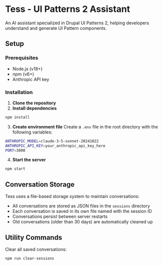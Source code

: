 # Tess - UI Patterns 2 Assistant

An AI assistant specialized in Drupal UI Patterns 2, helping developers understand and generate UI Pattern components.

## Setup

### Prerequisites
- Node.js (v18+)
- npm (v6+)
- Anthropic API key

### Installation

1. **Clone the repository**
2. **Install dependencies**
```bash
npm install
```
3. **Create environment file**
Create a `.env` file in the root directory with the following variables:

```bash
ANTHROPIC_MODEL=claude-3-5-sonnet-20241022
ANTHROPIC_API_KEY=your_anthropic_api_key_here
PORT=3000
```

4. **Start the server**
```bash
npm start
```


## Conversation Storage

Tess uses a file-based storage system to maintain conversations:

- All conversations are stored as JSON files in the `sessions` directory
- Each conversation is saved in its own file named with the session ID
- Conversations persist between server restarts
- Old conversations (older than 30 days) are automatically cleaned up

## Utility Commands

Clear all saved conversations:
```
npm run clear-sessions
```